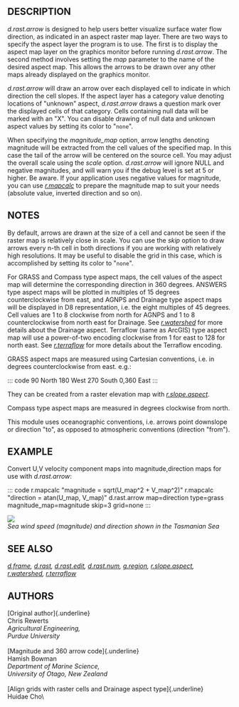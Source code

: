 ## DESCRIPTION

*d.rast.arrow* is designed to help users better visualize surface water
flow direction, as indicated in an aspect raster map layer. There are
two ways to specify the aspect layer the program is to use. The first is
to display the aspect map layer on the graphics monitor before running
*d.rast.arrow*. The second method involves setting the *map* parameter
to the name of the desired aspect map. This allows the arrows to be
drawn over any other maps already displayed on the graphics monitor.

*d.rast.arrow* will draw an arrow over each displayed cell to indicate
in which direction the cell slopes. If the aspect layer has a category
value denoting locations of \"unknown\" aspect, *d.rast.arrow* draws a
question mark over the displayed cells of that category. Cells
containing null data will be marked with an \"X\". You can disable
drawing of null data and unknown aspect values by setting its color to
\"`none`\".

When specifying the *magnitude_map* option, arrow lengths denoting
magnitude will be extracted from the cell values of the specified map.
In this case the tail of the arrow will be centered on the source cell.
You may adjust the overall scale using the *scale* option.
*d.rast.arrow* will ignore NULL and negative magnitudes, and will warn
you if the debug level is set at 5 or higher. Be aware. If your
application uses negative values for magnitude, you can use
*[r.mapcalc](r.mapcalc.html)* to prepare the magnitude map to suit your
needs (absolute value, inverted direction and so on).

## NOTES

By default, arrows are drawn at the size of a cell and cannot be seen if
the raster map is relatively close in scale. You can use the *skip*
option to draw arrows every n-th cell in both directions if you are
working with relatively high resolutions. It may be useful to disable
the grid in this case, which is accomplished by setting its color to
\"`none`\".

For GRASS and Compass type aspect maps, the cell values of the aspect
map will determine the corresponding direction in 360 degrees. ANSWERS
type aspect maps will be plotted in multiples of 15 degrees
counterclockwise from east, and AGNPS and Drainage type aspect maps will
be displayed in D8 representation, i.e. the eight multiples of 45
degrees. Cell values are 1 to 8 clockwise from north for AGNPS and 1 to
8 counterclockwise from north east for Drainage. See
*[r.watershed](r.watershed.html)* for more details about the Drainage
aspect. Terraflow (same as ArcGIS) type aspect map will use a
power-of-two encoding clockwise from 1 for east to 128 for north east.
See *[r.terraflow](r.terraflow.html)* for more details about the
Terraflow encoding.

GRASS aspect maps are measured using Cartesian conventions, i.e. in
degrees counterclockwise from east. e.g.:

::: code
    90  North
    180 West
    270 South
    0,360 East
:::

They can be created from a raster elevation map with
*[r.slope.aspect](r.slope.aspect.html)*.

Compass type aspect maps are measured in degrees clockwise from north.

This module uses oceanographic conventions, i.e. arrows point downslope
or direction \"to\", as opposed to atmospheric conventions (direction
\"from\").

## EXAMPLE

Convert U,V velocity component maps into magnitude,direction maps for
use with *d.rast.arrow*:

::: code
    r.mapcalc "magnitude = sqrt(U_map^2 + V_map^2)"
    r.mapcalc "direction = atan(U_map, V_map)"
    d.rast.arrow map=direction type=grass magnitude_map=magnitude skip=3 grid=none
:::

![](d_rast_arrow_wind.png)\
*Sea wind speed (magnitude) and direction shown in the Tasmanian Sea*

## SEE ALSO

*[d.frame](d.frame.html), [d.rast](d.rast.html),
[d.rast.edit](d.rast.edit.html), [d.rast.num](d.rast.num.html),
[g.region](g.region.html), [r.slope.aspect](r.slope.aspect.html),
[r.watershed](r.watershed.html), [r.terraflow](r.terraflow.html)*

## AUTHORS

[Original author]{.underline}\
Chris Rewerts\
*Agricultural Engineering,\
Purdue University*\
\
[Magnitude and 360 arrow code]{.underline}\
Hamish Bowman\
*Department of Marine Science,\
University of Otago, New Zealand*\
\
[Align grids with raster cells and Drainage aspect type]{.underline}\
Huidae Cho\

